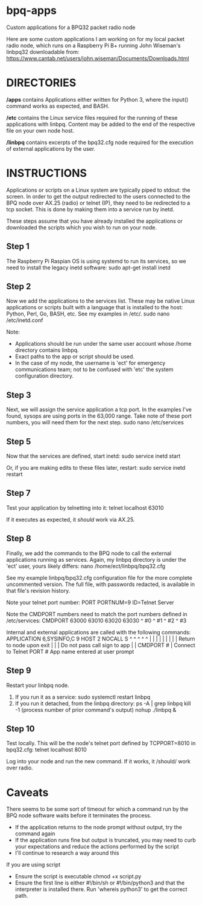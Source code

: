 # bpq-apps
Custom applications for a BPQ32 packet radio node

Here are some custom applications I am working on for my
local packet radio node, which runs on a Raspberry Pi B+
running John Wiseman's linbpq32 downloadable from:
https://www.cantab.net/users/john.wiseman/Documents/Downloads.html

DIRECTORIES
===========
**/apps** contains Applications either written for Python 3,
where the input() command works as expected, and BASH.

**/etc** contains the Linux service files required for the
running of these applications with linbpq. Content may
be added to the end of the respective file on your own 
node host.

**/linbpq** contains excerpts of the bpq32.cfg node required
for the execution of external applications by the user.

INSTRUCTIONS
============
Applications or scripts on a Linux system are typically
piped to stdout: the screen. In order to get the output
redirected to the users connected to the BPQ node over
AX.25 (radio) or telnet (IP), they need to be redirected
to a tcp socket. This is done by making them into a 
service run by inetd.

These steps assume that you have already installed the
applications or downloaded the scripts which you wish
to run on your node.

Step 1
------
The Raspberry Pi Raspian OS is using systemd to run its
services, so we need to install the legacy inetd software:
    sudo apt-get install inetd

Step 2
------
Now we add the applications to the services list. These
may be native Linux applications or scripts built with
a language that is installed to the host: Python, Perl,
Go, BASH, etc. See my examples in /etc/.
    sudo nano /etc/inetd.conf

Note: 
* Applications should be run under the same user account whose /home directory contains linbpq.
* Exact paths to the app or script should be used. 
* In the case of my node, the username is 'ect' for emergency communications team; not to be confused with 'etc' the system configuration directory.

Step 3
------
Next, we will assign the service application a tcp port.
In the examples I've found, sysops are using ports in
the 63,000 range. Take note of these port numbers, you
will need them for the next step.
    sudo nano /etc/services

Step 5
------
Now that the services are defined, start inetd:
    sudo service inetd start

Or, if you are making edits to these files later, restart:
    sudo service inetd restart

Step 7
------
Test your application by telnetting into it:
    telnet localhost 63010

If it executes as expected, it *should* work via AX.25.

Step 8
------
Finally, we add the commands to the BPQ node to call the 
external applications running as services. Again, my linbpq
directory is under the 'ect' user, yours likely differs:
    nano /home/ect/linbpq/bpq32.cfg

See my example linbpq/bpq32.cfg configuration file for the
more complete uncommented version. The full file, with
passwords redacted, is available in that file's revision
history.

Note your telnet port number:
PORT
 PORTNUM=9
 ID=Telnet Server

Note the CMDPORT numbers need to match the port numbers defined in /etc/services:
    CMDPORT 63000 63010 63020 63030
            ^ #0  ^ #1  ^ #2  ^ #3

Internal and external applications are called with the following commands:
    APPLICATION 6,SYSINFO,C 9 HOST 2 NOCALL S
                ^       ^        ^ ^      ^
	        |       |        | |      |
		|       |        | |      Return to node upon exit
		|       |        | Do not pass call sign to app
		|       |        CMDPORT #
		|       Connect to Telnet PORT #
		App name entered at user prompt

Step 9
------
Restart your linbpq node.
1) If you run it as a service:
    sudo systemctl restart linbpq 
2) If you run it detached, from the linbpq directory:
    ps -A | grep linbpq
    kill -1 (process number of prior command's output)
    nohup ./linbpq &

Step 10
-------
Test locally. This will be the node's telnet port defined by TCPPORT=8010 in bpq32.cfg:
    telnet localhost 8010

Log into your node and run the new command. If it works, it /should/ work over radio.

Caveats
=======
There seems to be some sort of timeout for which a command run by the BPQ node software waits before it terminates the process. 
* If the application returns to the node prompt without output, try the command again
* If the application runs fine but output is truncated, you may need to curb your expectations and reduce the actions performed by the script
* I'll continue to research a way around this

If you are using script
* Ensure the script is executable
    chmod +x script.py
* Ensure the first line is either #!/bin/sh or #!/bin/python3 and that the interpreter is installed there. Run 'whereis python3' to get the correct path.
